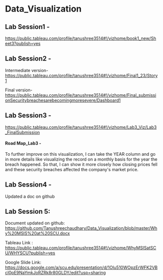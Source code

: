 # Data_Visualization

## Lab Session1 - 
https://public.tableau.com/profile/tanushree3514#!/vizhome/book1_new/Sheet3?publish=yes

## Lab Session2 -
Intermediate version- https://public.tableau.com/profile/tanushree3514#!/vizhome/Final1_23/Story1

Final version- https://public.tableau.com/profile/tanushree3514#!/vizhome/Final_submissionSecuritybreachesarebecomingmoresevere/Dashboard1

## Lab Session3  - 
https://public.tableau.com/profile/tanushree3514#!/vizhome/Lab3_Viz/Lab3_FinalSubmission

#### Road Map_Lab3 - 
To further improve on this visualization, I can take the YEAR column and go in more details like visualizing the record on                 a monthly basis for the year the breach happened. So that, I can show it more closely how closing prices fell and                         these security breaches affected the company's market price.

## Lab Session4 - 
Updated a doc on github 

## Lab Session 5: 
Document updated on github: https://github.com/Tanushreechaudhary/Data_Visualization/blob/master/Why%20MSIS%20at%20SCU.docx

Tableau Link : https://public.tableau.com/profile/tanushree3514#!/vizhome/WhyMSISatSCU/WHYSCU?publish=yes

Google Slide Link: https://docs.google.com/a/scu.edu/presentation/d/1Olu510WOpzErWFK2VBcI0pE9NaYmkJoRZRk8r80GLDY/edit?usp=sharing
               

